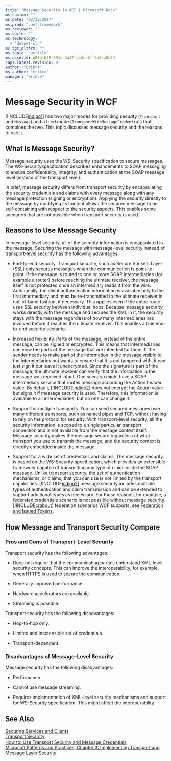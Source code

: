 ```yaml
---
title: "Message Security in WCF | Microsoft Docs"
ms.custom: ""
ms.date: "03/30/2017"
ms.prod: ".net-framework"
ms.reviewer: ""
ms.suite: ""
ms.technology: 
  - "dotnet-clr"
ms.tgt_pltfrm: ""
ms.topic: "article"
ms.assetid: a80efb59-591a-4a37-bb3c-8fffa6ca0b7d
caps.latest.revision: 9
author: "Erikre"
ms.author: "erikre"
manager: "erikre"
---
```

# Message Security in WCF
[!INCLUDE[indigo1](../../../../includes/indigo1-md.md)] has two major modes for providing security (`Transport` and `Message`) and a third mode (`TransportWithMessageCredential`) that combines the two. This topic discusses message security and the reasons to use it.  
  
## What Is Message Security?  
 Message security uses the WS-Security specification to secure messages. The WS-Securityspecification describes enhancements to SOAP messaging to ensure confidentiality, integrity, and authentication at the SOAP message level (instead of the transport level).  
  
 In brief, message security differs from transport security by encapsulating the security credentials and claims with every message along with any message protection (signing or encryption). Applying the security directly to the message by modifying its content allows the secured message to be self-containing with respect to the security aspects. This enables some scenarios that are not possible when transport security is used.  
  
## Reasons to Use Message Security  
 In message-level security, all of the security information is encapsulated in the message. Securing the message with message-level security instead of transport-level security has the following advantages:  
  
-   End-to-end security. Transport security, such as Secure Sockets Layer (SSL) only secures messages when the communication is point-to-point. If the message is routed to one or more SOAP intermediaries (for example a router) before reaching the ultimate receiver, the message itself is not protected once an intermediary reads it from the wire. Additionally, the client authentication information is available only to the first intermediary and must be re-transmitted to the ultimate receiver in out-of-band fashion, if necessary. This applies even if the entire route uses SSL security between individual hops. Because message security works directly with the message and secures the XML in it, the security stays with the message regardless of how many intermediaries are involved before it reaches the ultimate receiver. This enables a true end-to-end security scenario.  
  
-   Increased flexibility. Parts of the message, instead of the entire message, can be signed or encrypted. This means that intermediaries can view the parts of the message that are intended for them. If the sender needs to make part of the information in the message visible to the intermediaries but wants to ensure that it is not tampered with, it can just sign it but leave it unencrypted. Since the signature is part of the message, the ultimate receiver can verify that the information in the message was received intact. One scenario might have a SOAP intermediary service that routes message according the Action header value. By default, [!INCLUDE[indigo2](../../../../includes/indigo2-md.md)] does not encrypt the Action value but signs it if message security is used. Therefore, this information is available to all intermediaries, but no one can change it.  
  
-   Support for multiple transports. You can send secured messages over many different transports, such as named pipes and TCP, without having to rely on the protocol for security. With transport-level security, all the security information is scoped to a single particular transport connection and is not available from the message content itself. Message security makes the message secure regardless of what transport you use to transmit the message, and the security context is directly embedded inside the message.  
  
-   Support for a wide set of credentials and claims. The message security is based on the WS-Security specification, which provides an extensible framework capable of transmitting any type of claim inside the SOAP message. Unlike transport security, the set of authentication mechanisms, or claims, that you can use is not limited by the transport capabilities. [!INCLUDE[indigo2](../../../../includes/indigo2-md.md)] message security includes multiple types of authentication and claim transmission and can be extended to support additional types as necessary. For those reasons, for example, a federated credentials scenario is not possible without message security. [!INCLUDE[crabout](../../../../includes/crabout-md.md)] federation scenarios WCF supports, see [Federation and Issued Tokens](../../../../docs/framework/wcf/feature-details/federation-and-issued-tokens.md).  
  
## How Message and Transport Security Compare  
  
### Pros and Cons of Transport-Level Security  
 Transport security has the following advantages:  
  
-   Does not require that the communicating parties understand XML-level security concepts. This can improve the interoperability, for example, when HTTPS is used to secure the communication.  
  
-   Generally improved performance.  
  
-   Hardware accelerators are available.  
  
-   Streaming is possible.  
  
 Transport security has the following disadvantages:  
  
-   Hop-to-hop only.  
  
-   Limited and inextensible set of credentials.  
  
-   Transport-dependent.  
  
### Disadvantages of Message-Level Security  
 Message security has the following disadvantages:  
  
-   Performance  
  
-   Cannot use message streaming.  
  
-   Requires implementation of XML-level security mechanisms and support for WS-Security specification. This might affect the interoperability.  
  
## See Also  
 [Securing Services and Clients](../../../../docs/framework/wcf/feature-details/securing-services-and-clients.md)   
 [Transport Security](../../../../docs/framework/wcf/feature-details/transport-security.md)   
 [How to: Use Transport Security and Message Credentials](../../../../docs/framework/wcf/feature-details/how-to-use-transport-security-and-message-credentials.md)   
 [Microsoft Patterns and Practices, Chapter 3: Implementing Transport and Message Layer Security](http://go.microsoft.com/fwlink/?LinkId=88897)